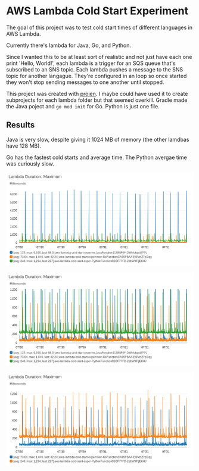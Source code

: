# AWS Lambda Cold Start Experiment

The goal of this project was to test cold start times of different languages in AWS Lambda.

Currently there's lambda for Java, Go, and Python.

Since I wanted this to be at least sort of realistic and not just have each one print 'Hello, World!', each lambda is a trigger for an SQS queue that's subscribed to an SNS topic.
Each lambda pushes a message to the SNS topic for another langague.
They're configured in an loop so once started they won't stop sending messages to one another until stopped.

This project was created with [projen](https://github.com/projen/projen). I maybe could have used it to create subprojects for each lambda folder but that seemed overkill. Gradle made the Java poject and `go mod init` for Go. Python is just one file.

## Results

Java is very slow, despite giving it 1024 MB of memory (the other lamdbas have 128 MB).

Go has the fastest cold starts and average time. The Python avergae time was curiously slow.

![all lambdas](images/all.png)

![zoomed in](images/zoomed.png)

![python and go lambdas](images/python-go.png)